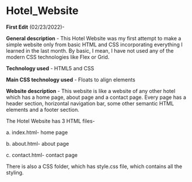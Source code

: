 # Hotel_Website
**First Edit** (02/23/2022)-

**General description** - This Hotel Website was my first attempt to make a simple website only from basic HTML and CSS incorporating everything I learned in the last month. By basic, I mean, I have not used any of the modern CSS technologies like Flex or Grid. 

**Technology used** - HTML5 and CSS

**Main CSS technology used** - Floats to align elements 

**Website description** - This website is like a website of any other hotel which has a home page, about page and a contact page. Every page has a header section, horizontal navigation bar, some other semantic HTML elements and a footer section. 

The Hotel Website has 3 HTML files- 

a. index.html- home page

b. about.html- about page

c. contact.html- contact page

There is also a CSS folder, which has style.css file, which contains all the styling. 

